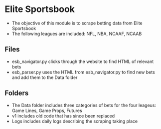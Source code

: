 # Elite Sportsbook

- The objective of this module is to scrape betting data from Elite Sportsbook
- The following leagues are included: NFL, NBA, NCAAF, NCAAB


## Files
- esb_navigator.py clicks through the website to find HTML of relevant bets
- esb_parser.py uses the HTML from esb_navigator.py to find new bets and add them to the Data folder

## Folders
- The Data folder includes three categories of bets for the four leageus: Game Lines, Game Props, Futures
- v1 includes old code that has since been replaced
- Logs includes daily logs describing the scraping taking place
